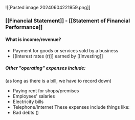 ![[Pasted image 20240604221959.png]]
### [[Financial Statement]] - [[Statement of Financial Performance]]
#### What is income/revenue?
- Payment for goods or services sold by a business
- [[Interest rates (r)]] earned by [[Investing]]
##### Other "operating" expenses include:
(as long as there is a bill, we have to record down)
- Paying rent for shops/premises
- Employees' salaries
- Electricity bills
- Telephone/Internet
These expenses include things like:
- Bad debts ()